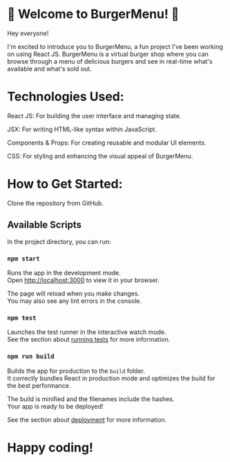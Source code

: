 # 🍔 Welcome to BurgerMenu! 🍔
Hey everyone!

I'm excited to introduce you to BurgerMenu, a fun project I've been working on using React JS. BurgerMenu is a virtual burger shop where you can browse through a menu of delicious burgers and see in real-time what's available and what's sold out.

 # Technologies Used:
React JS: For building the user interface and managing state.

JSX: For writing HTML-like syntax within JavaScript.

Components & Props: For creating reusable and modular UI elements.

CSS: For styling and enhancing the visual appeal of BurgerMenu.

# How to Get Started:
Clone the repository from GitHub.

## Available Scripts

In the project directory, you can run:

### `npm start`

Runs the app in the development mode.\
Open [http://localhost:3000](http://localhost:3000) to view it in your browser.

The page will reload when you make changes.\
You may also see any lint errors in the console.

### `npm test`

Launches the test runner in the interactive watch mode.\
See the section about [running tests](https://facebook.github.io/create-react-app/docs/running-tests) for more information.

### `npm run build`

Builds the app for production to the `build` folder.\
It correctly bundles React in production mode and optimizes the build for the best performance.

The build is minified and the filenames include the hashes.\
Your app is ready to be deployed!

See the section about [deployment](https://facebook.github.io/create-react-app/docs/deployment) for more information.


# Happy coding!

